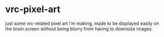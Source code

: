 # vrc-pixel-art
just some vrc-related pixel art i'm making, made to be displayed easily on the brain screen without being blurry from having to downsize images
